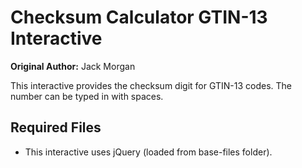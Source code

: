 # Checksum Calculator GTIN-13 Interactive

**Original Author:** Jack Morgan

This interactive provides the checksum digit for GTIN-13 codes. The number can be typed in with spaces.

## Required Files

- This interactive uses jQuery (loaded from base-files folder).
